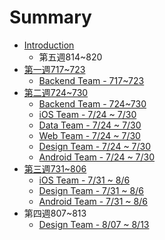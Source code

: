 # Summary

* [Introduction](README.md)
   * 第五週814~820
* [第一週717~723](week_717_723.md)
   * [Backend Team - 717~723](backend_team_717_723.md)
* [第二週724~730](week_724_730.md)
   * [Backend Team - 724~730](backend_team_724_730.md)
   * [iOS Team - 7/24 ~ 7/30](iOS_team_724_730.md)
   * [Data Team - 7/24 ~ 7/30](data_team_724_730.md)
   * [Web Team - 7/24 ~ 7/30](web_team_724_730.md)
   * [Design Team - 7/24 ~ 7/30](design_team_-_724_~_730.md)
   * [Android Team - 7/24 ~ 7/30](android_team_-_724_~_730.md)
* [第三週731~806](di_san_zhou_731_~_806.md)
   * [iOS Team - 7/31 ~ 8/6](ios_team_-_731_~_86.md)
   * [Design Team - 7/31 ~ 8/6](design_team_-_731_~_86.md)
   * [Android Team - 7/31 ~ 8/6](androidd_team_-_731_~_86.md)
* 第四週807~813
   * [Design Team - 8/07 ~ 8/13](design_team_-_807_~_813.md)

